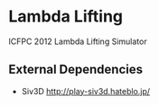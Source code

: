 # Lambda Lifting
ICFPC 2012 Lambda Lifting Simulator

## External Dependencies

- Siv3D
http://play-siv3d.hateblo.jp/
